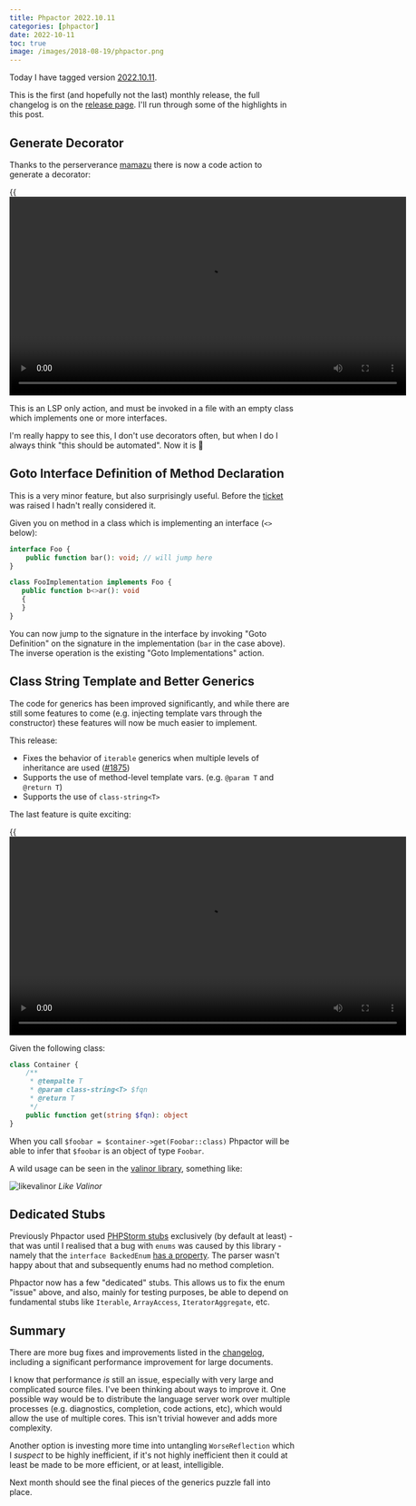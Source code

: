 ```yaml
--- 
title: Phpactor 2022.10.11
categories: [phpactor]
date: 2022-10-11
toc: true
image: /images/2018-08-19/phpactor.png
---
```


Today I have tagged version [2022.10.11](https://github.com/phpactor/phpactor/releases/tag/2022.10.11).

This is the first (and hopefully not the last) monthly release, the full
changelog is on the [release page](https://github.com/phpactor/phpactor/releases/tag/2022.10.11). I'll run through some of the highlights in this post.

## Generate Decorator

Thanks to the perserverance [mamazu](https://twitter.com/mamazu1995) there is
now a code action to generate a decorator:

{{<video src="https://video.twimg.com/tweet_video/FeIYL3cWIAEPNaW.mp4"
caption="Generate Decorator" width="700">}}

This is an LSP only action, and must be invoked in a file with an empty class
which implements one or more interfaces.

I'm really happy to see this, I don't use decorators often, but when I do I
always think "this should be automated". Now it is 🎉

## Goto Interface Definition of Method Declaration

This is a very minor feature, but also surprisingly useful. Before the
[ticket](https://github.com/phpactor/phpactor/issues/1883) was raised I hadn't
really considered it.

Given you on method in a class which is implementing an interface (`<>`
below):

```php
interface Foo {
    public function bar(): void; // will jump here
}

class FooImplementation implements Foo {
   public function b<>ar(): void
   {
   }
}
```

You can now jump to the signature in the interface by invoking "Goto
Definition" on the signature in the implementation (`bar` in the case above).
The inverse operation is the existing "Goto Implementations" action.

## Class String Template and Better Generics

The code for generics has been improved significantly, and while there are
still some features to come (e.g. injecting template vars through the
constructor) these features will now be much easier to implement.

This release:

- Fixes the behavior of `iterable` generics when multiple levels of inheritance are used ([#1875](https://github.com/phpactor/phpactor/issues/1875))
- Supports the use of method-level template vars. (e.g. `@param T` and
  `@return T`)
- Supports the use of `class-string<T>`

The last feature is quite exciting:

{{<video src="https://video.twimg.com/tweet_video/FevFtRIXEAMLyPx.mp4"
caption="class-string template param" width="700">}}

Given the following class:

```php
class Container {
    /**
     * @tempalte T
     * @param class-string<T> $fqn
     * @return T
     */
    public function get(string $fqn): object
}
```

When you call `$foobar = $container->get(Foobar::class)` Phpactor will be able
to infer that `$foobar` is an object of type `Foobar`.

A wild usage can be seen in the [valinor library](https://github.com/CuyZ/Valinor/blob/master/src/Mapper/TreeMapper.php#L10-L22), something like:

![likevalinor](https://pbs.twimg.com/media/FevG35fWYAI9dpd?format=png&name=large)
*Like Valinor*

## Dedicated Stubs

Previously Phpactor used [PHPStorm
stubs](https://github.com/JetBrains/phpstorm-stubs) exclusively (by default at
least) - that was
until I realised that a bug with `enums` was caused by this library - namely
that the `interface BackedEnum` [has a
property](https://github.com/JetBrains/phpstorm-stubs/blob/master/Core/Core_c.php#L920).
The parser wasn't happy about that and subsequently enums had no method
completion.

Phpactor now has a few "dedicated" stubs. This allows us to fix the enum
"issue" above, and also, mainly for testing purposes, be able to depend on
fundamental stubs like `Iterable`, `ArrayAccess`, `IteratorAggregate`, etc.

## Summary

There are more bug fixes and improvements listed in the
[changelog](https://github.com/phpactor/phpactor/releases/tag/2022.10.11),
including a significant performance improvement for large documents.

I know that performance _is_ still an issue, especially with very large
and complicated source files. I've been thinking about ways to improve it. One
possible way would be to distribute the language server work over multiple
processes (e.g. diagnostics, completion, code actions, etc), which would allow
the use of multiple cores. This isn't trivial however and adds more
complexity.

Another option is investing more time into untangling `WorseReflection` which I
_suspect_ to be highly inefficient, if it's not highly inefficient then it
could at least be made to be more efficient, or at least, intelligible.

Next month should see the final pieces of the generics puzzle fall into place.
